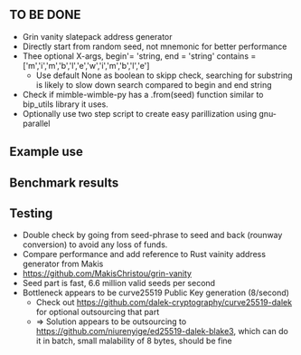 ## TO BE DONE
* Grin vanity slatepack address generator
* Directly start from random seed, not mnemonic for better performance
* Thee optional X-args, begin'= 'string, end = 'string' contains = ['m','i','m','b','l','e','w','i','m','b','l','e']
  * Use default None as boolean to skipp check, searching for substring is likely to slow down search compared to begin and end string
* Check if mimble-wimble-py has a .from(seed) function similar to bip_utils library it uses.
* Optionally use two step script to create easy parillization using gnu-parallel

## Example use

## Benchmark results

## Testing
* Double check by going from seed-phrase to seed and back (rounway conversion) to avoid any loss of funds.
* Compare performance and add reference to Rust vainity address generator from Makis
* https://github.com/MakisChristou/grin-vanity
* Seed part is fast, 6.6 million valid seeds per second
* Bottleneck appears to be curve25519 Public Key generation (8/second)
  * Check out https://github.com/dalek-cryptography/curve25519-dalek for optional outsourcing that part
  * => Solution appears to be outsourcing to https://github.com/niurenyige/ed25519-dalek-blake3, which can do it in batch, small malability of 8 bytes, should be fine
